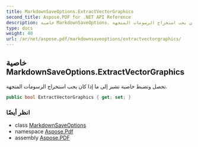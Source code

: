 ```yaml
---
title: MarkdownSaveOptions.ExtractVectorGraphics
second_title: Aspose.PDF for .NET API Reference
description: خاصية MarkdownSaveOptions. تحصل وتضبط خاصية تشير إلى ما إذا كان يجب استخراج الرسومات المتجهة
type: docs
weight: 40
url: /ar/net/aspose.pdf/markdownsaveoptions/extractvectorgraphics/
---
```

## خاصية MarkdownSaveOptions.ExtractVectorGraphics

تحصل وتضبط خاصية تشير إلى ما إذا كان يجب استخراج الرسومات المتجهة.

```csharp
public bool ExtractVectorGraphics { get; set; }
```

### انظر أيضًا

* class [MarkdownSaveOptions](../)
* namespace [Aspose.Pdf](../../../aspose.pdf/)
* assembly [Aspose.PDF](../../../)